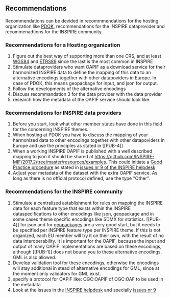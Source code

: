 ## Recommendations

Recommendations can be devided in recommmendations for the hosting organization like [PDOK](https://www.pdok.nl), recommendations for the INSPIRE dataprovider and recommenadtions for the INSPIRE community.

### Recommendations for a Hosting organization

1. Figure out the best way of supporting more than one CRS, and at least [WGS84](https://epsg.io/4326) and [ETRS89](https://epsg.io/4258) since the last is the most common in INSPIRE
2. Stimulate dataproviders who want OAPIF as a download service for their harmonized INSPIRE data to define the mapping of this data to an alternative encodings together with other datapoviders in Europe. In case of PDOK, this means geopackage for input, and json for output.
3. Follow the developments of the alternative encodings
4. Discuss recommandation 3 for the data provider with the data provider
5. research how the metadata of the OAPIF service should look like. 

### Recommendations for INSPIRE data providers

1. Before you start, look what other member states have done in this field for the concerning INSPIRE themes.
2. When hosting at PDOK you have to discuss the mapping of your harmonized data to other encodings together with other datapoviders in Europe and use the principles as stated in [[PUB-4]]
3. When a working INSPIRE OAPIF is published with a well described mapping to json it should be shared at https://github.com/INSPIRE-MIF/2017.2/tree/master/resources/examples. 
This could initiate a [Good Practice procedure](https://inspire.ec.europa.eu/portfolio/good-practice-library) as stated in [issues nr 9 of the INSPIRE helpdesk](https://github.com/INSPIRE-MIF/helpdesk/issues/9) 
4. Adjust your metadata of the dataset with the extra OAPIF service. As long as there is no official protocol defined, use the type "Other". 

### Recommendations for the INSPIRE community

1. Stimulate a centralized astablishment for rules on mapping the INSPIRE data for each feature type that exists within the INSPIRE dataspecifications to other encodings like json, geopackage and in some cases theme specific encodings like SDMX for statistics. 
[[PUB-4]] for json and for [geopackages](https://github.com/INSPIRE-MIF/gp-geopackage-encodings) are a very good start, but it needs to be specified per INSPIRE feature type per INSPIRE theme.
If this is not organized, each EU member will try it on their own, with the result of no data interoperability. It is important for the OAPIF, because the input and output of many OAPIF implementations are based on these encodings, although [[PUB-1]] does not bound you to these alternative encodings. GML is also allowed. 
2. Develop validation tool for these encodings, otherwise the encodings will stay additional in stead of alternative encodings for GML, since at the moment only validators for GML exist.
3. specify a protocol for OAPIF like: OGC:OAPIF of OGC:OAF to be used in the metadata
4. Look at the issues in the [INSPIRE helpdesk](https://github.com/INSPIRE-MIF/helpdesk) and specially [issues nr 9](https://github.com/INSPIRE-MIF/helpdesk/issues/9)